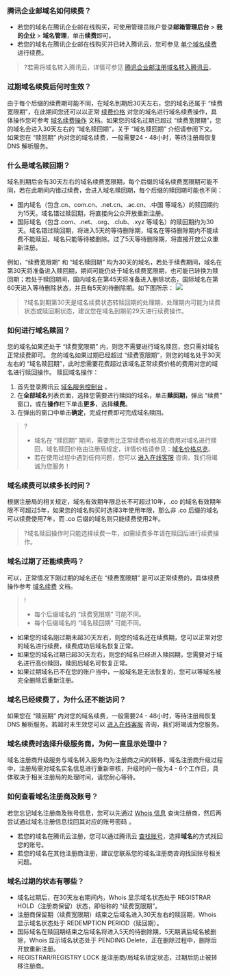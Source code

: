### 腾讯企业邮域名如何续费？
- 若您的域名在腾讯企业邮在线购买，可使用管理员账户登录**邮箱管理后台** > **我的企业** > **域名管理**，单击**续费**即可。
- 若您的域名在腾讯企业邮在线购买并已转入腾讯云，您可参见 [单个域名续费](https://cloud.tencent.com/document/product/242/9644) 进行续费。
>?若需将域名转入腾讯云，详情可参见 [腾讯企业邮注册域名转入腾讯云](https://cloud.tencent.com/document/product/242/60831)。

### 过期域名续费后何时生效？
由于每个后缀的续费期可能不同，在域名到期后30天左右，您的域名还属于 “续费宽限期”，在此期间您还可以以正常 [续费价格](https://buy.cloud.tencent.com/domain/price?type=overview) 对您的域名进行域名续费操作，具体操作您可参考 [域名续费操作](https://cloud.tencent.com/document/product/242/9644) 文档。如果您的域名过期已超过 “续费宽限期”，您的域名会进入30天左右的 “域名赎回期”，关于 “域名赎回期” 介绍请参阅下文。  
如果您在 “赎回期” 内对您的域名续费，一般需要24 - 48小时，等待注册局恢复 DNS 解析服务。

### 什么是域名赎回期？
域名到期后会有30天左右的域名续费宽限期，每个后缀的域名续费宽限期可能不同，若在此期间内错过续费，会进入域名赎回期，每个后缀的赎回期可能也不同：

- 国内域名（包含.cn、com.cn、.net.cn、.ac.cn、.中国 等域名）的赎回期约为15天。域名错过赎回期，将直接向公众开放重新注册。
- 国际域名（包含.com、.net、.org、.club、.xyz 等域名）的赎回期约为30天。域名错过赎回期，将进入5天的等待删除期，域名在等待删除期内不能续费不能赎回，域名只能等待被删除。过了5天等待删除期，将直接开放公众重新注册。

例如，“续费宽限期” 和 “域名赎回期” 均为30天的域名，若处于续费期间，域名在第30天将准备进入赎回期，期间可能仍处于域名续费宽限期，也可能已转换为赎回期；若处于赎回期间，国内域名在第45天将准备进入删除状态，国际域名在第60天进入等待删除状态，并且有5天的待删除期。如下图所示：
![](https://main.qcloudimg.com/raw/f27c8049d4f4b3a558fa56e91ce40a4c.png)
>?域名到期第30天是域名续费状态转赎回期的处理期，处理期内可能为续费状态或赎回期状态，建议您在域名到期前29天进行续费操作。
>

### 如何进行域名赎回？
您的域名如果还处于 “续费宽限期” 内，则您不需要进行域名赎回，您只需对域名正常续费即可。
您的域名如果过期已经超过 “续费宽限期”，则您的域名处于30天左右的 “域名赎回期”，此时您需要花费超过该域名正常续费价格的费用对您的域名进行赎回操作。
赎回域名操作：
1. 首先登录腾讯云 [域名服务控制台](https://console.cloud.tencent.com/domain/mydomain) 。
2. 在**全部域名**列表页面，选择您需要进行赎回的域名，单击**赎回期**，弹出 “续费” 窗口，或在**操作**栏下单击**更多**，选择**续费**。
3. 在弹出的窗口中单击**确定**，完成付费即可完成域名赎回。

>?
>- 域名在 “赎回期” 期间，需要用比正常续费价格高的费用对域名进行赎回，域名赎回价格由注册局规定，详情价格请参见：[域名价格总览](https://buy.cloud.tencent.com/domain/price?type=overview)。
>- 若在使用过程中遇到任何问题，您可以 [进入在线客服](https://cloud.tencent.com/act/event/Online_service?from=ticket-tab) 咨询，我们将竭诚为您服务！



### 域名续费可以续多长时间？
根据注册局的相关规定，域名有效期年限总长不可超过10年，.co 的域名有效期年限不可超过5年，如果您的域名购买时选择3年使用年限，那么非 .co 后缀的域名可以续费使用7年，而 .co 后缀的域名则只能续费使用2年。
>?域名赎回操作时只能选择续费一年，如需续费多年请在赎回后进行续费操作。

### 域名过期了还能续费吗？
可以，正常情况下刚过期的域名还在 “续费宽限期” 是可以正常续费的，具体续费操作参考 [域名续费](https://cloud.tencent.com/document/product/242/9644) 文档。
>!
>- 每个后缀域名的 “续费宽限期” 可能不同。
>- 每个后缀域名的 “域名赎回期” 可能不同。
>
 - 如果您的域名刚过期未超30天左右，则您的域名还在续费期，您可以正常对您的域名进行续费，续费成功后域名恢复正常。
 - 如果您的域名过期已超30天左右，则您的域名已经进入赎回期，您需要对于域名进行高价赎回，赎回后域名可恢复正常。
 - 如果过期域名已不在您的账户当中，一般域名是无法恢复的，您可以等域名被完全删除后重新注册。  

### 域名已经续费了，为什么还不能访问？
如果您在 “赎回期” 内对您的域名续费，一般需要24 - 48小时，等待注册局恢复 DNS 解析服务。若超时未生效您可以 [进入在线客服](https://cloud.tencent.com/act/event/Online_service?from=ticket-tab) 咨询，我们将竭诚为您服务。

### 域名续费时选择升级服务商，为何一直显示处理中？
域名注册商升级服务与域名转入服务均为注册商之间的转移，域名注册商升级过程中，注册局需对域名实名信息进行重新审核，升级时间一般为4 - 6个工作日，具体取决于相关注册局的处理时间，请您耐心等待。

### 如何查看域名注册商及账号？
若您忘记域名注册商及账号信息，您可以先通过 [Whois 信息](https://whois.cloud.tencent.com/) 查询注册商，然后再尝试通过域名注册信息找回其对应的账号密码 。
 - 若您的域名在腾讯云注册，您可以通过腾讯云 [查找账号](https://cloud.tencent.com/services/forgotAccount)，选择**域名**的方式找回您的账号。
 - 若您的域名在其他注册商注册，建议您联系您的域名注册商咨询找回账号相关问题。

### 域名过期的状态有哪些？
- 域名过期后，在30天左右期间内，Whois 显示域名状态处于 REGISTRAR HOLD（注册商保留）状态，即俗称的 “续费宽限期”。
- 注册商保留期（续费宽限期）结束之后域名进入30天左右的赎回期，Whois 显示域名状态处于 REDEMPTION PERIOD（赎回期）。
- 国际域名在赎回期结束之后域名将进入5天的待删除期，5天期满后域名被删除，Whois 显示域名状态处于 PENDING Delete，正在删除过程中，删除后开放重新注册。
- REGISTRAR/REGISTRY LOCK 是注册商/局域名锁定状态，过期后防止被转移注册商。




